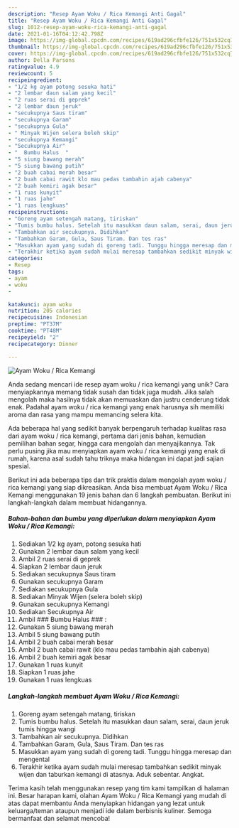 ```yaml
---
description: "Resep Ayam Woku / Rica Kemangi Anti Gagal"
title: "Resep Ayam Woku / Rica Kemangi Anti Gagal"
slug: 1012-resep-ayam-woku-rica-kemangi-anti-gagal
date: 2021-01-16T04:12:42.798Z
image: https://img-global.cpcdn.com/recipes/619ad296cfbfe126/751x532cq70/ayam-woku-rica-kemangi-foto-resep-utama.jpg
thumbnail: https://img-global.cpcdn.com/recipes/619ad296cfbfe126/751x532cq70/ayam-woku-rica-kemangi-foto-resep-utama.jpg
cover: https://img-global.cpcdn.com/recipes/619ad296cfbfe126/751x532cq70/ayam-woku-rica-kemangi-foto-resep-utama.jpg
author: Della Parsons
ratingvalue: 4.9
reviewcount: 5
recipeingredient:
- "1/2 kg ayam potong sesuka hati"
- "2 lembar daun salam yang kecil"
- "2 ruas serai di geprek"
- "2 lembar daun jeruk"
- "secukupnya Saus tiram"
- "secukupnya Garam"
- "secukupnya Gula"
- " Minyak Wijen selera boleh skip"
- "secukupnya Kemangi"
- "Secukupnya Air"
- "  Bumbu Halus  "
- "5 siung bawang merah"
- "5 siung bawang putih"
- "2 buah cabai merah besar"
- "2 buah cabai rawit klo mau pedas tambahin ajah cabenya"
- "2 buah kemiri agak besar"
- "1 ruas kunyit"
- "1 ruas jahe"
- "1 ruas lengkuas"
recipeinstructions:
- "Goreng ayam setengah matang, tiriskan"
- "Tumis bumbu halus. Setelah itu masukkan daun salam, serai, daun jeruk tumis hingga wangi"
- "Tambahkan air secukupnya. Didihkan"
- "Tambahkan Garam, Gula, Saus Tiram. Dan tes ras"
- "Masukkan ayam yang sudah di goreng tadi. Tunggu hingga meresap dan mengental"
- "Terakhir ketika ayam sudah mulai meresap tambahkan sedikit minyak wijen dan taburkan kemangi di atasnya. Aduk sebentar. Angkat."
categories:
- Resep
tags:
- ayam
- woku
- 

katakunci: ayam woku  
nutrition: 205 calories
recipecuisine: Indonesian
preptime: "PT37M"
cooktime: "PT48M"
recipeyield: "2"
recipecategory: Dinner

---
```



![Ayam Woku / Rica Kemangi](https://img-global.cpcdn.com/recipes/619ad296cfbfe126/751x532cq70/ayam-woku-rica-kemangi-foto-resep-utama.jpg)

Anda sedang mencari ide resep ayam woku / rica kemangi yang unik? Cara menyiapkannya memang tidak susah dan tidak juga mudah. Jika salah mengolah maka hasilnya tidak akan memuaskan dan justru cenderung tidak enak. Padahal ayam woku / rica kemangi yang enak harusnya sih memiliki aroma dan rasa yang mampu memancing selera kita.

Ada beberapa hal yang sedikit banyak berpengaruh terhadap kualitas rasa dari ayam woku / rica kemangi, pertama dari jenis bahan, kemudian pemilihan bahan segar, hingga cara mengolah dan menyajikannya. Tak perlu pusing jika mau menyiapkan ayam woku / rica kemangi yang enak di rumah, karena asal sudah tahu triknya maka hidangan ini dapat jadi sajian spesial.




Berikut ini ada beberapa tips dan trik praktis dalam mengolah ayam woku / rica kemangi yang siap dikreasikan. Anda bisa membuat Ayam Woku / Rica Kemangi menggunakan 19 jenis bahan dan 6 langkah pembuatan. Berikut ini langkah-langkah dalam membuat hidangannya.

<!--inarticleads1-->

##### Bahan-bahan dan bumbu yang diperlukan dalam menyiapkan Ayam Woku / Rica Kemangi:

1. Sediakan 1/2 kg ayam, potong sesuka hati
1. Gunakan 2 lembar daun salam yang kecil
1. Ambil 2 ruas serai di geprek
1. Siapkan 2 lembar daun jeruk
1. Sediakan secukupnya Saus tiram
1. Gunakan secukupnya Garam
1. Sediakan secukupnya Gula
1. Sediakan  Minyak Wijen (selera boleh skip)
1. Gunakan secukupnya Kemangi
1. Sediakan Secukupnya Air
1. Ambil  ### Bumbu Halus ### :
1. Gunakan 5 siung bawang merah
1. Ambil 5 siung bawang putih
1. Ambil 2 buah cabai merah besar
1. Ambil 2 buah cabai rawit (klo mau pedas tambahin ajah cabenya)
1. Ambil 2 buah kemiri agak besar
1. Gunakan 1 ruas kunyit
1. Siapkan 1 ruas jahe
1. Gunakan 1 ruas lengkuas




<!--inarticleads2-->

##### Langkah-langkah membuat Ayam Woku / Rica Kemangi:

1. Goreng ayam setengah matang, tiriskan
1. Tumis bumbu halus. Setelah itu masukkan daun salam, serai, daun jeruk tumis hingga wangi
1. Tambahkan air secukupnya. Didihkan
1. Tambahkan Garam, Gula, Saus Tiram. Dan tes ras
1. Masukkan ayam yang sudah di goreng tadi. Tunggu hingga meresap dan mengental
1. Terakhir ketika ayam sudah mulai meresap tambahkan sedikit minyak wijen dan taburkan kemangi di atasnya. Aduk sebentar. Angkat.




Terima kasih telah menggunakan resep yang tim kami tampilkan di halaman ini. Besar harapan kami, olahan Ayam Woku / Rica Kemangi yang mudah di atas dapat membantu Anda menyiapkan hidangan yang lezat untuk keluarga/teman ataupun menjadi ide dalam berbisnis kuliner. Semoga bermanfaat dan selamat mencoba!
